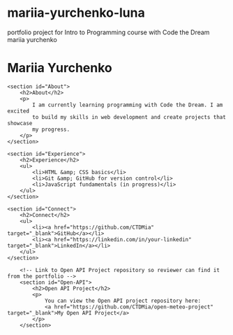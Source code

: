# mariia-yurchenko-luna
portfolio project for Intro to Programming course with Code the Dream
mariia yurchenko
<!DOCTYPE html>
<html lang="en">
<head>
    <meta charset="UTF-8" />
    <meta name="viewport" content="width=device-width, initial-scale=1.0" />
    <meta name="description" content="Portfolio page for Mariia Yurchenko" />
    <title>Mariia Yurchenko's Portfolio</title>
</head>
<body>
    <h1>Mariia Yurchenko</h1>

    <section id="About">
        <h2>About</h2>
        <p>
            I am currently learning programming with Code the Dream. I am excited 
            to build my skills in web development and create projects that showcase 
            my progress.
        </p>
    </section>

    <section id="Experience">
        <h2>Experience</h2>
        <ul>
            <li>HTML &amp; CSS basics</li>
            <li>Git &amp; GitHub for version control</li>
            <li>JavaScript fundamentals (in progress)</li>
        </ul>
    </section>

    <section id="Connect">
        <h2>Connect</h2>
        <ul>
            <li><a href="https://github.com/CTDMia" target="_blank">GitHub</a></li>
            <li><a href="https://linkedin.com/in/your-linkedin" target="_blank">LinkedIn</a></li>
        </ul>
    </section>
    
        <!-- Link to Open API Project repository so reviewer can find it from the portfolio -->
        <section id="Open-API">
            <h2>Open API Project</h2>
            <p>
                You can view the Open API project repository here:
                <a href="https://github.com/CTDMia/open-meteo-project" target="_blank">My Open API Project</a>
            </p>
        </section>
</body>
</html>

